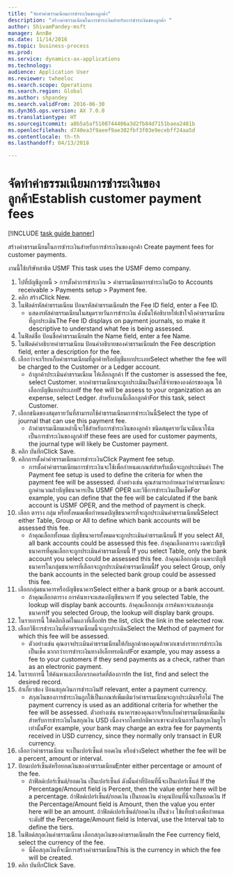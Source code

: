 ```yaml
--- 
title: "จัดทำค่าธรรมเนียมการชำระเงินของลูกค้า"
description: "สร้างค่าธรรมเนียมในการชำระเงินสำหรับการชำระเงินของลูกค้า "
author: ShivamPandey-msft
manager: AnnBe
ms.date: 11/14/2016
ms.topic: business-process
ms.prod: 
ms.service: dynamics-ax-applications
ms.technology: 
audience: Application User
ms.reviewer: twheeloc
ms.search.scope: Operations
ms.search.region: Global
ms.author: shpandey
ms.search.validFrom: 2016-06-30
ms.dyn365.ops.version: AX 7.0.0
ms.translationtype: HT
ms.sourcegitcommit: a8b5a5af5108744406a3d2fb84d7151baea2481b
ms.openlocfilehash: d740ea3f9aeef9ae302fbf3f03e9ecebff24aa5d
ms.contentlocale: th-th
ms.lasthandoff: 04/13/2018

---
```

# <a name="establish-customer-payment-fees"></a><span data-ttu-id="3b6f5-103">จัดทำค่าธรรมเนียมการชำระเงินของลูกค้า</span><span class="sxs-lookup"><span data-stu-id="3b6f5-103">Establish customer payment fees</span></span>

[!INCLUDE [task guide banner](../../includes/task-guide-banner.md)]

<span data-ttu-id="3b6f5-104">สร้างค่าธรรมเนียมในการชำระเงินสำหรับการชำระเงินของลูกค้า </span><span class="sxs-lookup"><span data-stu-id="3b6f5-104">Create payment fees for customer payments.</span></span>

<span data-ttu-id="3b6f5-105">งานนี้ใช้บริษัทสาธิต USMF </span><span class="sxs-lookup"><span data-stu-id="3b6f5-105">This task uses the USMF demo company.</span></span>

1. <span data-ttu-id="3b6f5-106">ไปที่บัญชีลูกหนี้ > การตั้งค่าการชำระเงิน > ค่าธรรมเนียมการชำระเงิน</span><span class="sxs-lookup"><span data-stu-id="3b6f5-106">Go to Accounts receivable > Payments setup > Payment fee.</span></span>
2. <span data-ttu-id="3b6f5-107">คลิก สร้าง</span><span class="sxs-lookup"><span data-stu-id="3b6f5-107">Click New.</span></span>
3. <span data-ttu-id="3b6f5-108">ในฟิลด์รหัสค่าธรรมเนียม ป้อนรหัสค่าธรรมเนียม</span><span class="sxs-lookup"><span data-stu-id="3b6f5-108">In the Fee ID field, enter a Fee ID.</span></span>
    * <span data-ttu-id="3b6f5-109">แสดงรหัสค่าธรรมเนียมในสมุดรายวันการชำระเงิน ดังนั้นให้อธิบายให้เข้าใจถึงค่าธรรมเนียมที่ถูกประเมิน</span><span class="sxs-lookup"><span data-stu-id="3b6f5-109">The Fee ID displays on payment journals, so make it descriptive to understand what fee is being assessed.</span></span>  
4. <span data-ttu-id="3b6f5-110">ในฟิลด์ชื่อ ป้อนชื่อค่าธรรมเนียม</span><span class="sxs-lookup"><span data-stu-id="3b6f5-110">In the Name field, enter a fee Name.</span></span>
5. <span data-ttu-id="3b6f5-111">ในฟิลด์คำอธิบายค่าธรรมเนียม ป้อนคำอธิบายของค่าธรรมเนียม</span><span class="sxs-lookup"><span data-stu-id="3b6f5-111">In the Fee description field, enter a description for the fee.</span></span>
6. <span data-ttu-id="3b6f5-112">เลือกว่าจะเรียกเก็บค่าธรรมเนียมที่ลูกค้าหรือบัญชีแยกประเภท</span><span class="sxs-lookup"><span data-stu-id="3b6f5-112">Select whether the fee will be charged to the Customer or a Ledger account.</span></span>
    * <span data-ttu-id="3b6f5-113">ถ้าลูกค้าประเมินค่าธรรมเนียม ให้เลือกลูกค้า </span><span class="sxs-lookup"><span data-stu-id="3b6f5-113">If the customer is assessed the fee, select Customer.</span></span> <span data-ttu-id="3b6f5-114">หากค่าธรรมเนียมจะถูกประเมินเป็นค่าใช้จ่ายขององค์กรของคุณ ให้เลือกบัญชีแยกประเภท</span><span class="sxs-lookup"><span data-stu-id="3b6f5-114">If the fee will be assess to your organization as an expense, select Ledger.</span></span> <span data-ttu-id="3b6f5-115">สำหรับงานนี้เลือกลูกค้า</span><span class="sxs-lookup"><span data-stu-id="3b6f5-115">For this task, select Customer.</span></span>  
7. <span data-ttu-id="3b6f5-116">เลือกชนิดของสมุดรายวันที่สามารถใช้ค่าธรรมเนียมการชำระเงินนี้</span><span class="sxs-lookup"><span data-stu-id="3b6f5-116">Select the type of  journal that can use this payment fee.</span></span>
    * <span data-ttu-id="3b6f5-117">ถ้าค่าธรรมเนียมเหล่านี้จะใช้สำหรับการชำระเงินของลูกค้า ชนิดสมุดรายวันจะมีแนวโน้มเป็นการชำระเงินของลูกค้า</span><span class="sxs-lookup"><span data-stu-id="3b6f5-117">If these fees are used for customer payments, the journal type will likely be Customer payment.</span></span>  
8. <span data-ttu-id="3b6f5-118">คลิก บันทึก</span><span class="sxs-lookup"><span data-stu-id="3b6f5-118">Click Save.</span></span>
9. <span data-ttu-id="3b6f5-119">คลิกการตั้งค่าค่าธรรมเนียมการชำระเงิน</span><span class="sxs-lookup"><span data-stu-id="3b6f5-119">Click Payment fee setup.</span></span>
    * <span data-ttu-id="3b6f5-120">การตั้งค่าค่าธรรมเนียมการชำระเงินจะใช้เพื่อกำหนดเกณฑ์สำหรับเมื่อจะถูกประเมินค่า </span><span class="sxs-lookup"><span data-stu-id="3b6f5-120">The Payment fee setup is used to define the criteria for when the payment fee will be assessed.</span></span>  <span data-ttu-id="3b6f5-121">ตัวอย่างเช่น คุณสามารถกำหนดว่าค่าธรรมเนียมจะถูกคำนวณถ้าบัญชีธนาคารเป็น USMF OPER และวิธีการชำระเงินเป็นเช็ค</span><span class="sxs-lookup"><span data-stu-id="3b6f5-121">For example, you can define that the fee will be calculated if the bank account is USMF OPER, and the method of payment is check.</span></span>  
10. <span data-ttu-id="3b6f5-122">เลือก ตาราง กลุ่ม หรือทั้งหมดเพื่อกำหนดบัญชีธนาคารที่จะถูกประเมินค่าธรรมเนียมนี้</span><span class="sxs-lookup"><span data-stu-id="3b6f5-122">Select either Table, Group or All to define which bank accounts will be assessed this fee.</span></span>
    * <span data-ttu-id="3b6f5-123">ถ้าคุณเลือกทั้งหมด บัญชีธนาคารทั้งหมดจะถูกประเมินค่าธรรมเนียมนี้ </span><span class="sxs-lookup"><span data-stu-id="3b6f5-123">If you select All, all bank accounts could be assessed this fee.</span></span>  <span data-ttu-id="3b6f5-124">ถ้าคุณเลือกตาราง เฉพาะบัญชีธนาคารที่คุณเลือกจะถูกประเมินค่าธรรมเนียมนี้ </span><span class="sxs-lookup"><span data-stu-id="3b6f5-124">If you select Table, only the bank account you select could be assessed this fee.</span></span> <span data-ttu-id="3b6f5-125">ถ้าคุณเลือกกลุ่ม เฉพาะบัญชีธนาคารในกลุ่มธนาคารที่เลือกจะถูกประเมินค่าธรรมเนียมนี้</span><span class="sxs-lookup"><span data-stu-id="3b6f5-125">If you select Group, only the bank accounts in the selected bank group could be assessed this fee.</span></span>  
11. <span data-ttu-id="3b6f5-126">เลือกกลุ่มธนาคารหรือบัญชีธนาคาร</span><span class="sxs-lookup"><span data-stu-id="3b6f5-126">Select either a bank group or a bank account.</span></span>
    * <span data-ttu-id="3b6f5-127">ถ้าคุณเลือกตาราง การค้นหาจะแสดงบัญชีธนาคาร </span><span class="sxs-lookup"><span data-stu-id="3b6f5-127">If you selected Table, the lookup will display bank accounts.</span></span> <span data-ttu-id="3b6f5-128">ถ้าคุณเลือกกลุ่ม การค้นหาจะแสดงกลุ่มธนาคาร</span><span class="sxs-lookup"><span data-stu-id="3b6f5-128">If you selected Group, the lookup will display bank groups.</span></span>  
12. <span data-ttu-id="3b6f5-129">ในรายการนี้ ให้คลิกลิงค์ในแถวที่เลือก</span><span class="sxs-lookup"><span data-stu-id="3b6f5-129">In the list, click the link in the selected row.</span></span>
13. <span data-ttu-id="3b6f5-130">เลือกวิธีการชำระเงินที่ค่าธรรมเนียมนี้จะถูกประเมิน</span><span class="sxs-lookup"><span data-stu-id="3b6f5-130">Select the Method of payment for which this fee will be assessed.</span></span>
    * <span data-ttu-id="3b6f5-131">ตัวอย่างเช่น คุณอาจประเมินค่าธรรมเนียมให้กับลูกค้าของคุณถ้าพวกเขาส่งรายการชำระเงินเป็นเช็ค มากกว่าการชำระเงินทางอิเล็กทรอนิกส์</span><span class="sxs-lookup"><span data-stu-id="3b6f5-131">For example, you may assess a fee to your customers if they send payments as a check, rather than as an electronic payment.</span></span>  
14. <span data-ttu-id="3b6f5-132">ในรายการนี้ ให้ค้นหาและเลือกเรกคอร์ดที่ต้องการ</span><span class="sxs-lookup"><span data-stu-id="3b6f5-132">In the list, find and select the desired record.</span></span>
15. <span data-ttu-id="3b6f5-133">ถ้าเกี่ยวข้อง ป้อนสกุลเงินการชำระเงิน</span><span class="sxs-lookup"><span data-stu-id="3b6f5-133">If relevant, enter a payment currency.</span></span>
    * <span data-ttu-id="3b6f5-134">สกุลเงินของการชำระเงินถูกใช้เป็นเกณฑ์เพิ่มเติมว่าค่าธรรมเนียมจะถูกประเมินหรือไม่ </span><span class="sxs-lookup"><span data-stu-id="3b6f5-134">The payment currency is used as an additional criteria for whether the fee will be assessed.</span></span>  <span data-ttu-id="3b6f5-135">ตัวอย่างเช่น ธนาคารของคุณอาจเรียกเก็บค่าธรรมเนียมเพิ่มเติมสำหรับการชำระเงินในสกุลเงิน USD เนื่องจากโดยปกติพวกเขาจะดำเนินการในสกุลเงินยูโรเท่านั้น</span><span class="sxs-lookup"><span data-stu-id="3b6f5-135">For example, your bank may charge an extra fee for payments received in USD currency, since they normally only transact in EUR currency.</span></span>  
16. <span data-ttu-id="3b6f5-136">เลือกว่าค่าธรรมเนียม จะเป็นเปอร์เซ็นต์ ยอดเงิน หรือช่วง</span><span class="sxs-lookup"><span data-stu-id="3b6f5-136">Select whether the fee will be a percent, amount or interval.</span></span>
17. <span data-ttu-id="3b6f5-137">ป้อนเปอร์เซ็นต์หรือยอดเงินของค่าธรรมเนียม</span><span class="sxs-lookup"><span data-stu-id="3b6f5-137">Enter either percentage or amount of the fee.</span></span>
    * <span data-ttu-id="3b6f5-138">ถ้าฟิลด์เปอร์เซ็นต์/ยอดเงิน เป็นเปอร์เซ็นต์ ดังนั้นค่าที่ป้อนที่นี่จะเป็นเปอร์เซ็นต์ </span><span class="sxs-lookup"><span data-stu-id="3b6f5-138">If the Percentage/Amount field is Percent, then the value enter here will be a percentage.</span></span> <span data-ttu-id="3b6f5-139">ถ้าฟิลด์เปอร์เซ็นต์/ยอดเงิน เป็นยอดเงิน ค่าคุณป้อนที่นี่จะเป็นยอดเงิน </span><span class="sxs-lookup"><span data-stu-id="3b6f5-139">If the Percentage/Amount field is Amount, then the value you enter here will be an amount.</span></span> <span data-ttu-id="3b6f5-140">ถ้าฟิลด์เปอร์เซ็นต์/ยอดเงิน เป็นช่วง ใช้แท็บช่วงเพื่อกำหนดระดับ</span><span class="sxs-lookup"><span data-stu-id="3b6f5-140">If the Percentage/Amount field is Interval, use the Interval tab to define the tiers.</span></span>  
18. <span data-ttu-id="3b6f5-141">ในฟิลด์สกุลเงินค่าธรรมเนียม เลือกสกุลเงินของค่าธรรมเนียม</span><span class="sxs-lookup"><span data-stu-id="3b6f5-141">In the Fee currency field, select the currency of the fee.</span></span>
    * <span data-ttu-id="3b6f5-142">นี่คือสกุลเงินที่จะมีการสร้างค่าธรรมเนียม</span><span class="sxs-lookup"><span data-stu-id="3b6f5-142">This is the currency in which the fee will be created.</span></span>  
19. <span data-ttu-id="3b6f5-143">คลิก บันทึก</span><span class="sxs-lookup"><span data-stu-id="3b6f5-143">Click Save.</span></span>


